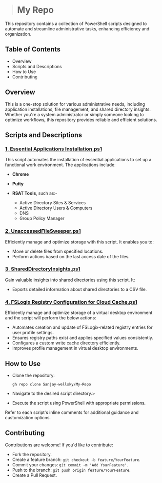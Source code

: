 > # My Repo
This repository contains a collection of PowerShell scripts designed to automate and streamline administrative tasks, enhancing efficiency and organization.

## Table of Contents
- Overview
- Scripts and Descriptions
- How to Use
- Contributing


## Overview
This is a one-stop solution for various administrative needs, including application installations, file management, and shared directory insights. Whether you're a system administrator or simply someone looking to optimize workflows, this repository provides reliable and efficient solutions.

## Scripts and Descriptions
### [1. Essential Applications Installation.ps1](Powershell%20Scripts/1.%20Essential%20Applications%20Installation.ps1)
This script automates the installation of essential applications to set up a functional work environment. The applications include:
- **Chrome**
- **Putty**
- **RSAT Tools**, such as:- 

  - Active Directory Sites & Services
  - Active Directory Users & Computers
  - DNS
  - Group Policy Manager

### [2. UnaccessedFileSweeper.ps1](Powershell%20Scripts/2.%20UnaccessedFileSweeper.ps1)
Efficiently manage and optimize storage with this script. It enables you to:
- Move or delete files from specified locations.
- Perform actions based on the last access date of the files.

### [3. SharedDirectoryInsights.ps1](Powershell%20Scripts/3.%20SharedDirectoryInsights.ps1)
Gain valuable insights into shared directories using this script. It:
- Exports detailed information about shared directories to a CSV file.

### [4. FSLogix Registry Configuration for Cloud Cache.ps1](Powershell%20Scripts/4.%20FSLogix%20Registry%20Configuration%20for%20Cloud%20Cache.ps1)
Efficiently manage and optimize storage of a virtual desktop environment and the script will perform the below actions:
- Automates creation and update of FSLogix-related registry entries for user profile settings.  
- Ensures registry paths exist and applies specified values consistently.  
- Configures a custom write cache directory efficiently.  
- Improves profile management in virtual desktop environments.  


## How to Use
- Clone the repository:

  `gh repo clone Sanjay-wellsky/My-Repo`

- Navigate to the desired script directory.> 
- Execute the script using PowerShell with appropriate permissions.

Refer to each script's inline comments for additional guidance and customization options.

## Contributing

Contributions are welcome! If you'd like to contribute:
- Fork the repository.
- Create a feature branch: `git checkout -b feature/YourFeature`.
- Commit your changes: `git commit -m 'Add YourFeature'`.
- Push to the branch: `git push origin feature/YourFeature`.
- Create a Pull Request.
